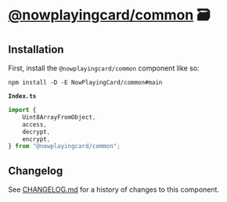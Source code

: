 # [@nowplayingcard/common] 🗃️

## Installation

First, install the `@nowplayingcard/common` component like so:

```
npm install -D -E NowPlayingCard/common#main
```

**`Index.ts`**

```ts
import {
	Uint8ArrayFromObject,
	access,
	decrypt,
	encrypt,
} from "@nowplayingcard/common";
```

[@nowplayingcard/common]: https://npmjs.org/@nowplayingcard/common

## Changelog

See [CHANGELOG.md](CHANGELOG.md) for a history of changes to this component.

